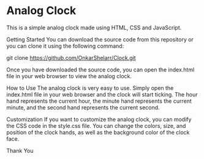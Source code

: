 # Analog Clock

This is a simple analog clock made using HTML, CSS and JavaScript.

Getting Started
You can download the source code from this repository or you can clone it using the following command:

git clone https://github.com/OnkarShelarr/Clock.git

Once you have downloaded the source code, you can open the index.html file in your web browser to view the analog clock.

How to Use
The analog clock is very easy to use. Simply open the index.html file in your web browser and the clock will start ticking. 
The hour hand represents the current hour, the minute hand represents the current minute, and the second hand represents the current second.

Customization
If you want to customize the analog clock, you can modify the CSS code in the style.css file. 
You can change the colors, size, and position of the clock hands, as well as the background color of the clock face.

Thank You
